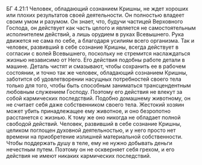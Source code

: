 БГ 4.21:1	Человек, обладающий сознанием Кришны, не ждет хороших или плохих результатов своей деятельности. Он полностью владеет своим умом и разумом. Он знает, что, будучи частицей Верховного Господа, он действует как часть целого и является не самостоятельным исполнителем действий, а лишь орудием в руках Всевышнего. Рука движется не сама по себе, а благодаря усилиям всего организма. Так и человек, развивший в себе сознание Кришны, всегда действует в согласии с волей Всевышнего, поскольку не стремится наслаждаться жизнью независимо от Него. Его действия подобны работе детали в машине. Деталь чистят и смазывают, чтобы сохранить ее в рабочем состоянии, и точно так же человек, обладающий сознанием Кришны, заботится об удовлетворении насущных потребностей своего тела только для того, чтобы быть способным заниматься трансцендентным любовным служением Господу. Поэтому его действия не влекут за собой кармических последствий. Подобно домашнему животному, он не считает себя даже собственником своего тела. Жестокий хозяин может убить принадлежащее ему животное, и оно безропотно расстанется с жизнью. К тому же оно никогда не обладает полной свободой действий. Человек, развивший в себе сознание Кришны, целиком поглощен духовной деятельностью, и у него просто нет времени на приобретение излишней материальной собственности. Чтобы поддержать душу в теле, ему не нужно добывать деньги нечестным путем. Поэтому он не оскверняет себя грехом, и его действия не имеют никаких кармических последствий.